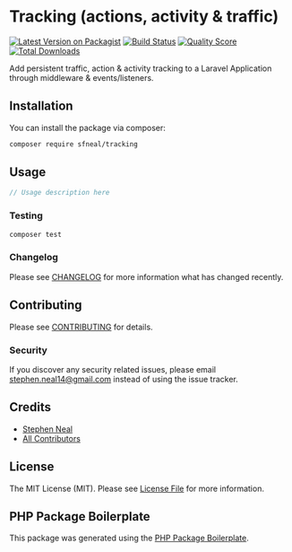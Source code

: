# Tracking (actions, activity & traffic)

[![Latest Version on Packagist](https://img.shields.io/packagist/v/sfneal/tracking.svg?style=flat-square)](https://packagist.org/packages/sfneal/tracking)
[![Build Status](https://img.shields.io/travis/sfneal/tracking/master.svg?style=flat-square)](https://travis-ci.org/sfneal/tracking)
[![Quality Score](https://img.shields.io/scrutinizer/g/sfneal/tracking.svg?style=flat-square)](https://scrutinizer-ci.com/g/sfneal/tracking)
[![Total Downloads](https://img.shields.io/packagist/dt/sfneal/tracking.svg?style=flat-square)](https://packagist.org/packages/sfneal/tracking)

Add persistent traffic, action & activity tracking to a Laravel Application through middleware & events/listeners.

## Installation

You can install the package via composer:

```bash
composer require sfneal/tracking
```

## Usage

``` php
// Usage description here
```

### Testing

``` bash
composer test
```

### Changelog

Please see [CHANGELOG](CHANGELOG.md) for more information what has changed recently.

## Contributing

Please see [CONTRIBUTING](CONTRIBUTING.md) for details.

### Security

If you discover any security related issues, please email stephen.neal14@gmail.com instead of using the issue tracker.

## Credits

- [Stephen Neal](https://github.com/sfneal)
- [All Contributors](../../contributors)

## License

The MIT License (MIT). Please see [License File](LICENSE.md) for more information.

## PHP Package Boilerplate

This package was generated using the [PHP Package Boilerplate](https://laravelpackageboilerplate.com).
